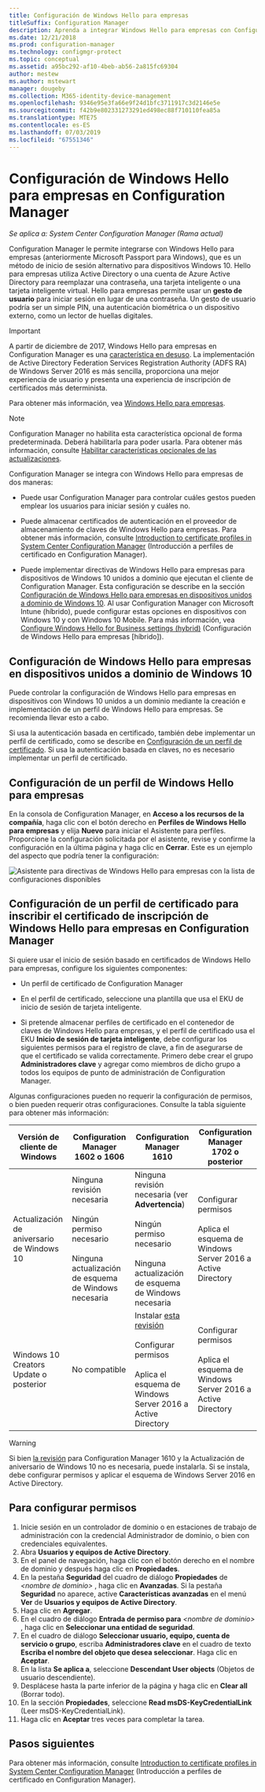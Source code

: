 ```yaml
---
title: Configuración de Windows Hello para empresas
titleSuffix: Configuration Manager
description: Aprenda a integrar Windows Hello para empresas con Configuration Manager.
ms.date: 12/21/2018
ms.prod: configuration-manager
ms.technology: configmgr-protect
ms.topic: conceptual
ms.assetid: a95bc292-af10-4beb-ab56-2a815fc69304
author: mestew
ms.author: mstewart
manager: dougeby
ms.collection: M365-identity-device-management
ms.openlocfilehash: 9346e95e3fa66e9f24d1bfc3711917c3d2146e5e
ms.sourcegitcommit: f42b9e802331273291ed498ec88f710110fea85a
ms.translationtype: MTE75
ms.contentlocale: es-ES
ms.lasthandoff: 07/03/2019
ms.locfileid: "67551346"
---
```

# <a name="windows-hello-for-business-settings-in-configuration-manager"></a>Configuración de Windows Hello para empresas en Configuration Manager

*Se aplica a: System Center Configuration Manager (Rama actual)*

<!--1245704-->
Configuration Manager le permite integrarse con Windows Hello para empresas (anteriormente Microsoft Passport para Windows), que es un método de inicio de sesión alternativo para dispositivos Windows 10. Hello para empresas utiliza Active Directory o una cuenta de Azure Active Directory para reemplazar una contraseña, una tarjeta inteligente o una tarjeta inteligente virtual. Hello para empresas permite usar un **gesto de usuario** para iniciar sesión en lugar de una contraseña. Un gesto de usuario podría ser un simple PIN, una autenticación biométrica o un dispositivo externo, como un lector de huellas digitales.


> [!Important]  
> A partir de diciembre de 2017, Windows Hello para empresas en Configuration Manager es una [característica en desuso](/sccm/core/plan-design/changes/deprecated/removed-and-deprecated-cmfeatures). La implementación de Active Directory Federation Services Registration Authority (ADFS RA) de Windows Server 2016 es más sencilla, proporciona una mejor experiencia de usuario y presenta una experiencia de inscripción de certificados más determinista.  


Para obtener más información, vea [Windows Hello para empresas](https://docs.microsoft.com/windows/access-protection/hello-for-business/hello-identity-verification).


> [!Note]  
> Configuration Manager no habilita esta característica opcional de forma predeterminada. Deberá habilitarla para poder usarla. Para obtener más información, consulte [Habilitar características opcionales de las actualizaciones](/sccm/core/servers/manage/install-in-console-updates#bkmk_options).<!--505213-->  


Configuration Manager se integra con Windows Hello para empresas de dos maneras:  

- Puede usar Configuration Manager para controlar cuáles gestos pueden emplear los usuarios para iniciar sesión y cuáles no.  

- Puede almacenar certificados de autenticación en el proveedor de almacenamiento de claves de Windows Hello para empresas. Para obtener más información, consulte [Introduction to certificate profiles in System Center Configuration Manager](introduction-to-certificate-profiles.md) (Introducción a perfiles de certificado en Configuration Manager).  

- Puede implementar directivas de Windows Hello para empresas para dispositivos de Windows 10 unidos a dominio que ejecutan el cliente de Configuration Manager. Esta configuración se describe en la sección [Configuración de Windows Hello para empresas en dispositivos unidos a dominio de Windows 10](#configure-windows-hello-for-business-on-domain-joined-windows-10-devices). Al usar Configuration Manager con Microsoft Intune (híbrido), puede configurar estas opciones en dispositivos con Windows 10 y con Windows 10 Mobile. Para más información, vea [Configure Windows Hello for Business settings (hybrid)](/sccm/mdm/deploy-use/windows-hello-for-business-settings) (Configuración de Windows Hello para empresas [híbrido]).



## <a name="configure-windows-hello-for-business-on-domain-joined-windows-10-devices"></a>Configuración de Windows Hello para empresas en dispositivos unidos a dominio de Windows 10

Puede controlar la configuración de Windows Hello para empresas en dispositivos con Windows 10 unidos a un dominio mediante la creación e implementación de un perfil de Windows Hello para empresas. Se recomienda llevar esto a cabo.


Si usa la autenticación basada en certificado, también debe implementar un perfil de certificado, como se describe en [Configuración de un perfil de certificado](#configure-a-certificate-profile-to-enroll-the-windows-hello-for-business-enrollment-certificate-in-configuration-manager). Si usa la autenticación basada en claves, no es necesario implementar un perfil de certificado.



## <a name="configure-a-windows-hello-for-business-profile"></a>Configuración de un perfil de Windows Hello para empresas  

En la consola de Configuration Manager, en **Acceso a los recursos de la compañía**, haga clic con el botón derecho en **Perfiles de Windows Hello para empresas** y elija **Nuevo** para iniciar el Asistente para perfiles. Proporcione la configuración solicitada por el asistente, revise y confirme la configuración en la última página y haga clic en **Cerrar**. Este es un ejemplo del aspecto que podría tener la configuración:  

![Asistente para directivas de Windows Hello para empresas con la lista de configuraciones disponibles](../media/Hello-for-Business-settings.png)



## <a name="configure-a-certificate-profile-to-enroll-the-windows-hello-for-business-enrollment-certificate-in-configuration-manager"></a>Configuración de un perfil de certificado para inscribir el certificado de inscripción de Windows Hello para empresas en Configuration Manager  

Si quiere usar el inicio de sesión basado en certificados de Windows Hello para empresas, configure los siguientes componentes:  

-   Un perfil de certificado de Configuration Manager  

-   En el perfil de certificado, seleccione una plantilla que usa el EKU de inicio de sesión de tarjeta inteligente.  

-   Si pretende almacenar perfiles de certificado en el contenedor de claves de Windows Hello para empresas, y el perfil de certificado usa el EKU **Inicio de sesión de tarjeta inteligente**, debe configurar los siguientes permisos para el registro de clave, a fin de asegurarse de que el certificado se valida correctamente.
Primero debe crear el grupo **Administradores clave** y agregar como miembros de dicho grupo a todos los equipos de punto de administración de Configuration Manager.

Algunas configuraciones pueden no requerir la configuración de permisos, o bien pueden requerir otras configuraciones. Consulte la tabla siguiente para obtener más información:

|Versión de cliente de Windows|Configuration Manager 1602 o 1606|Configuration Manager 1610|Configuration Manager 1702 o posterior|
|-|-|-|-|
|Actualización de aniversario de Windows 10|Ninguna revisión necesaria<br><br>Ningún permiso necesario<br><br>Ninguna actualización de esquema de Windows necesaria|Ninguna revisión necesaria (ver **Advertencia**)<br><br>Ningún permiso necesario<br><br>Ninguna actualización de esquema de Windows necesaria|Configurar permisos<br><br>Aplica el esquema de Windows Server 2016 a Active Directory|
|Windows 10 Creators Update o posterior|No compatible|Instalar [esta revisión](https://support.microsoft.com/help/4010155/update-rollup-for-system-center-configuration-manager-current-branch-v)<br><br>Configurar permisos<br><br>Aplica el esquema de Windows Server 2016 a Active Directory|Configurar permisos<br><br>Aplica el esquema de Windows Server 2016 a Active Directory|

> [!WARNING]
> Si bien [la revisión](https://support.microsoft.com/help/4010155/update-rollup-for-system-center-configuration-manager-current-branch-v) para Configuration Manager 1610 y la Actualización de aniversario de Windows 10 no es necesaria, puede instalarla.  Si se instala, debe configurar permisos y aplicar el esquema de Windows Server 2016 en Active Directory.

## <a name="to-configure-permissions"></a>Para configurar permisos

1.  Inicie sesión en un controlador de dominio o en estaciones de trabajo de administración con la credencial Administrador de dominio, o bien con credenciales equivalentes.
2.  Abra **Usuarios y equipos de Active Directory**.
3.  En el panel de navegación, haga clic con el botón derecho en el nombre de dominio y después haga clic en **Propiedades**.
4.  En la pestaña **Seguridad** del cuadro de diálogo **Propiedades** de *\<nombre de dominio>* , haga clic en **Avanzadas**. Si la pestaña **Seguridad** no aparece, active **Características avanzadas** en el menú **Ver** de **Usuarios y equipos de Active Directory**.
5.  Haga clic en **Agregar**.
6.  En el cuadro de diálogo **Entrada de permiso para** *\<nombre de dominio>* , haga clic en **Seleccionar una entidad de seguridad**.
7.  En el cuadro de diálogo **Seleccionar usuario, equipo, cuenta de servicio o grupo**, escriba **Administradores clave** en el cuadro de texto **Escriba el nombre del objeto que desea seleccionar**. Haga clic en **Aceptar**.
8.  En la lista **Se aplica a**, seleccione **Descendant User objects** (Objetos de usuario descendiente).
9.  Desplácese hasta la parte inferior de la página y haga clic en **Clear all** (Borrar todo).
10. En la sección **Propiedades**, seleccione **Read msDS-KeyCredentialLink** (Leer msDS-KeyCredentialLink).
11. Haga clic en **Aceptar** tres veces para completar la tarea.


## <a name="next-steps"></a>Pasos siguientes

Para obtener más información, consulte [Introduction to certificate profiles in System Center Configuration Manager](introduction-to-certificate-profiles.md) (Introducción a perfiles de certificado en Configuration Manager).  




